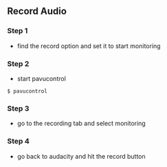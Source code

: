 
## Record Audio

### Step 1
- find the record option and set it to start monitoring

### Step 2
- start pavucontrol

```
$ pavucontrol
```

### Step 3 
- go to the recording tab and select monitoring

### Step 4 
- go back to audacity and hit the record button
